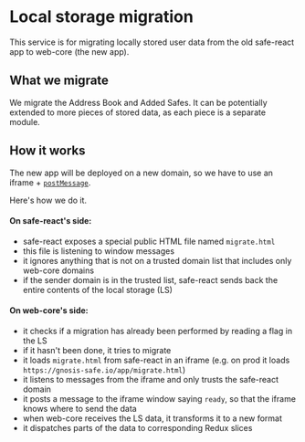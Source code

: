 # Local storage migration
This service is for migrating locally stored user data from the old safe-react app to web-core (the new app).

## What we migrate
We migrate the Address Book and Added Safes.
It can be potentially extended to more pieces of stored data, as each piece is a separate module.

## How it works
The new app will be deployed on a new domain, so we have to use an iframe + [`postMessage`](https://developer.mozilla.org/en-US/docs/Web/API/Window/postMessage).

Here's how we do it.

#### On safe-react's side:

 * safe-react exposes a special public HTML file named `migrate.html`
 * this file is listening to window messages
 * it ignores anything that is not on a trusted domain list that includes only web-core domains
 * if the sender domain is in the trusted list, safe-react sends back the entire contents of the local storage (LS)

#### On web-core's side:

 * it checks if a migration has already been performed by reading a flag in the LS
 * if it hasn't been done, it tries to migrate
 * it loads `migrate.html` from safe-react in an iframe (e.g. on prod it loads `https://gnosis-safe.io/app/migrate.html`)
 * it listens to messages from the iframe and only trusts the safe-react domain
 * it posts a message to the iframe window saying `ready`, so that the iframe knows where to send the data
 * when web-core receives the LS data, it transforms it to a new format
 * it dispatches parts of the data to corresponding Redux slices
